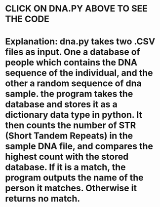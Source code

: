 # **CLICK ON DNA.PY ABOVE TO SEE THE CODE**
>>>

# Explanation: dna.py takes two .CSV files as input. One a database of people which contains the DNA sequence of the individual, and the other a random sequence of dna sample. the program takes the database and stores it as a dictionary data type in python. It then counts the number of STR (Short Tandem Repeats) in the sample DNA file, and compares the highest count with the stored database. If it is a match, the program outputs the name of the person it matches. Otherwise it returns no match. 
